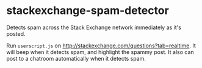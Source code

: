 stackexchange-spam-detector
===========================

Detects spam across the Stack Exchange network immediately as it's posted.

Run `userscript.js` on http://stackexchange.com/questions?tab=realtime. It will beep when it detects spam, and highlight the spammy post. It also can post to a chatroom automatically when it detects spam.
